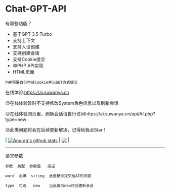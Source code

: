 # Chat-GPT-API
有哪些功能？
* 基于GPT 3.5 Turbo
* 支持上下文
* 支持人设创建
* 支持创建会话
* 支持Cookie提交
* 单PHP API实现
* HTML页面

`PHP需要自行申请Cookie并以GET方式提交`

在线体验:https://ai.suwanya.cn

😐在线体验暂时不支持修改System角色信息以及刷新会话

😐在线体验网页里，刷新会话请自行访问https://ai.suwanya.cn/api/AI.php?type=new

😊此类问题将会在后续更新解决，记得给我点Star！

| <a href="https://github.com/miloce"><img align="center" src="https://github-readme-stats.vercel.app/api?username=miloce&show_icons=true&include_all_commits=true&theme=buefy&hide_border=true" alt="Anurag's github stats" /></a> | <a href="https://github.com/miloce"><img align="center" src="https://github-readme-stats.vercel.app/api/top-langs/?username=miloce&layout=compact&theme=buefy&hide_border=true" /></a> |
___
请求参数
```
参数  类型  参数值   描述

word  必填  string  此值是你提交给AI的问题

type  可选   new    当此值为new时创建新会话


